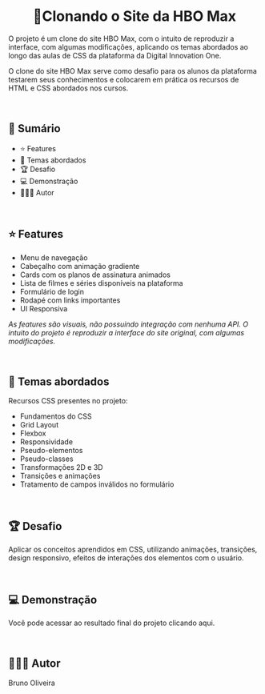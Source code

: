 <h1 align="center"> 📌Clonando o Site da HBO Max</h1>

O projeto é um clone do site HBO Max, com o intuito de reproduzir a interface, com algumas modificações, aplicando os temas abordados ao longo das aulas de CSS da plataforma da Digital Innovation One.

O clone do site HBO Max serve como desafio para os alunos da plataforma testarem seus conhecimentos e colocarem em prática os recursos de HTML e CSS abordados nos cursos.

<br>

## 📎 **Sumário**
- ⭐ Features
- 📂 Temas abordados
- 🏆 Desafio
- 💻 Demonstração
- 🙋🏻‍♂️ Autor

<br>

## ⭐ **Features**

- Menu de navegação
- Cabeçalho com animação gradiente
- Cards com os planos de assinatura animados
- Lista de filmes e séries disponíveis na plataforma
- Formulário de login
- Rodapé com links importantes
- UI Responsiva

*As features são visuais, não possuindo integração com nenhuma API. O intuito do projeto é reproduzir a interface do site original, com algumas modificações.*

<br>

## 📂 Temas abordados

Recursos CSS presentes no projeto:

- Fundamentos do CSS
- Grid Layout
- Flexbox
- Responsividade
- Pseudo-elementos
- Pseudo-classes
- Transformações 2D e 3D
- Transições e animações
- Tratamento de campos inválidos no formulário

<br>

## 🏆 Desafio
Aplicar os conceitos aprendidos em CSS, utilizando animações, transições, design responsivo, efeitos de interações dos elementos com o usuário.

<br>

## 💻 Demonstração
Você pode acessar ao resultado final do projeto clicando aqui.

<br>

## 🙋🏻‍♂️ Autor

Bruno Oliveira